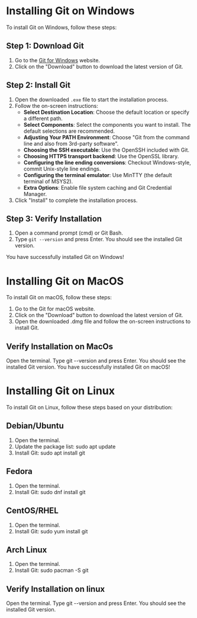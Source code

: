 # Installing Git on Windows

To install Git on Windows, follow these steps:

## Step 1: Download Git

1. Go to the [Git for Windows](https://gitforwindows.org/) website.
2. Click on the "Download" button to download the latest version of Git.

## Step 2: Install Git

1. Open the downloaded `.exe` file to start the installation process.
2. Follow the on-screen instructions:
   - **Select Destination Location**: Choose the default location or specify a different path.
   - **Select Components**: Select the components you want to install. The default selections are recommended.
   - **Adjusting Your PATH Environment**: Choose "Git from the command line and also from 3rd-party software".
   - **Choosing the SSH executable**: Use the OpenSSH included with Git.
   - **Choosing HTTPS transport backend**: Use the OpenSSL library.
   - **Configuring the line ending conversions**: Checkout Windows-style, commit Unix-style line endings.
   - **Configuring the terminal emulator**: Use MinTTY (the default terminal of MSYS2).
   - **Extra Options**: Enable file system caching and Git Credential Manager.
3. Click "Install" to complete the installation process.

## Step 3: Verify Installation

1. Open a command prompt (cmd) or Git Bash.
2. Type `git --version` and press Enter. You should see the installed Git version.

You have successfully installed Git on Windows!


# Installing Git on MacOS

To install Git on macOS, follow these steps:

1. Go to the Git for macOS website.
2. Click on the "Download" button to download the latest version of Git.
3. Open the downloaded .dmg file and follow the on-screen instructions to install Git.

## Verify Installation on MacOs
Open the terminal.
Type git --version and press Enter. You should see the installed Git version.
You have successfully installed Git on macOS!

# Installing Git on Linux

To install Git on Linux, follow these steps based on your distribution:

## Debian/Ubuntu
1. Open the terminal.
2. Update the package list: sudo apt update
3. Install Git: sudo apt install git

## Fedora
1. Open the terminal.
2. Install Git: sudo dnf install git

## CentOS/RHEL
1. Open the terminal.
2. Install Git: sudo yum install git

## Arch Linux
1. Open the terminal.
2. Install Git: sudo pacman -S git

## Verify Installation on linux
Open the terminal.
Type git --version and press Enter. You should see the installed Git version.
